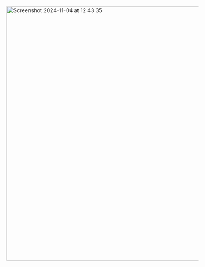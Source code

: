 <img width="665" alt="Screenshot 2024-11-04 at 12 43 35" src="https://github.com/user-attachments/assets/1695dd90-f9ce-4803-a295-fb411dba30fe">
